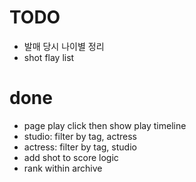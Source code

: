 # TODO

- 발매 당시 나이별 정리
- shot flay list

# done

- page play click then show play timeline
- studio: filter by tag, actress
- actress: filter by tag, studio
- add shot to score logic
- rank within archive
